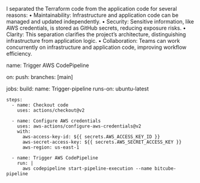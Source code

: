 

I separated the Terraform code from the application code for several reasons:
	•	Maintainability: Infrastructure and application code can be managed and updated independently.
	•	Security: Sensitive information, like AWS credentials, is stored as GitHub secrets, reducing exposure risks.
	•	Clarity: This separation clarifies the project’s architecture, distinguishing infrastructure from application logic.
	•	Collaboration: Teams can work concurrently on infrastructure and application code, improving workflow efficiency.


 
name: Trigger AWS CodePipeline

on:
  push:
    branches: [main]

jobs:
  build:
    name: Trigger-pipeline
    runs-on: ubuntu-latest

    steps:
      - name: Checkout code
        uses: actions/checkout@v2

      - name: Configure AWS credentials
        uses: aws-actions/configure-aws-credentials@v2
        with:
          aws-access-key-id: ${{ secrets.AWS_ACCESS_KEY_ID }}
          aws-secret-access-key: ${{ secrets.AWS_SECRET_ACCESS_KEY }}
          aws-region: us-east-1

      - name: Trigger AWS CodePipeline
        run: |
          aws codepipeline start-pipeline-execution --name bitcube-pipeline
